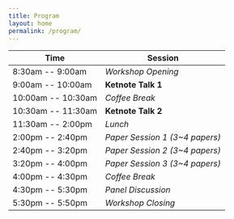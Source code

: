 ```yaml
---
title: Program
layout: home
permalink: /program/
---
```


| Time | Session |
|-------------------|--------------------------------|
| 8:30am -- 9:00am   | _Workshop Opening_             |
| 9:00am -- 10:00am  | **Ketnote Talk 1**             |
| 10:00am -- 10:30am | _Coffee Break_                 |
| 10:30am -- 11:30am | **Ketnote Talk 2**             |
| 11:30am -- 2:00pm  | _Lunch_                        |
| 2:00pm -- 2:40pm   | _Paper Session 1 (3~4 papers)_ |
| 2:40pm -- 3:20pm   | _Paper Session 2 (3~4 papers)_ |
| 3:20pm -- 4:00pm   | _Paper Session 3 (3~4 papers)_ |
| 4:00pm -- 4:30pm   | _Coffee Break_                 |
| 4:30pm -- 5:30pm   | _Panel Discussion_             |
| 5:30pm -- 5:50pm   | _Workshop Closing_             |
